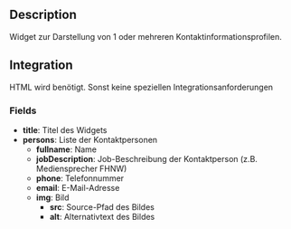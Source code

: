 ## Description

Widget zur Darstellung von 1 oder mehreren Kontaktinformationsprofilen.

## Integration

HTML wird benötigt. Sonst keine speziellen Integrationsanforderungen

### Fields

* **title**: Titel des Widgets
* **persons**: Liste der Kontaktpersonen
    * **fullname**: Name
    * **jobDescription**: Job-Beschreibung der Kontaktperson (z.B. Mediensprecher FHNW)
    * **phone**: Telefonnummer
    * **email**: E-Mail-Adresse
    * **img**: Bild
        * **src**: Source-Pfad des Bildes
        * **alt**: Alternativtext des Bildes
